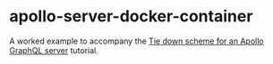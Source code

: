 # apollo-server-docker-container
A worked example to accompany the <a href="https://www.preciouschicken.com/blog/posts/apollo-server-docker-container/" rel="noreferrer noopener">Tie down scheme for an Apollo GraphQL server</a> tutorial.
